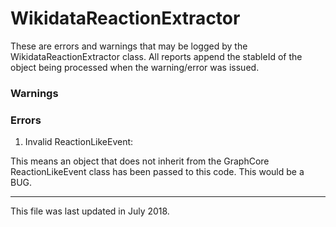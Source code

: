 
# WikidataReactionExtractor #

These are errors and warnings that may be logged by the WikidataReactionExtractor class.
All reports append the stableId of the object being processed when the warning/error was issued.
 
### Warnings



### Errors

1. Invalid ReactionLikeEvent: 

This means an object that does not inherit from the GraphCore ReactionLikeEvent class has been passed to this code. This would be a BUG.



-----
This file was last updated in July 2018. 